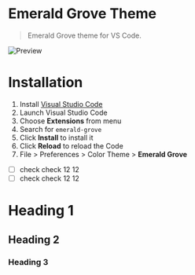 # Emerald Grove Theme

> Emerald Grove theme for VS Code.

![Preview](images/preview.gif)

# Installation

1.  Install [Visual Studio Code](https://code.visualstudio.com/)
2.  Launch Visual Studio Code
3.  Choose **Extensions** from menu
4.  Search for `emerald-grove`
5.  Click **Install** to install it
6.  Click **Reload** to reload the Code
7.  File > Preferences > Color Theme > **Emerald Grove**

-[ ] check check 12 12
-[ ] check check 12 12

Heading 1
========

Heading 2
--------------

### Heading 3
